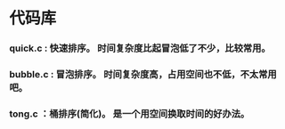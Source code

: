 # 代码库
### quick.c : 快速排序。 时间复杂度比起冒泡低了不少，比较常用。
### bubble.c : 冒泡排序。 时间复杂度高，占用空间也不低，不太常用吧。
### tong.c ：桶排序(简化)。 是一个用空间换取时间的好办法。

